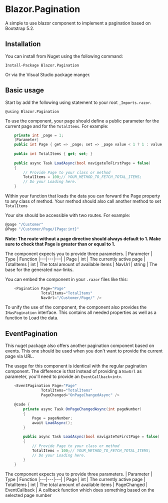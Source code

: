 # Blazor.Pagination
A simple to use blazor component to implement a pagination based on Bootstrap 5.2.


## Installation

You can install from Nuget using the following command:

`Install-Package Blazor.Pagination`

Or via the Visual Studio package manger.

## Basic usage
Start by add the following using statement to your root `_Imports.razor`.

    @using Blazor.Pagination

To use the component, your page should define a public parameter for the current page and for the `TotalItems`. For example:

```csharp
    private int _page = 1;
    [Parameter]
    public int Page { get => _page; set => _page value < 1 ? 1 : value; }
    
    public int TotalItems { get; set; }
    
    public async Task LoadAsync(bool navigateToFirstPage = false) 
    {
        // Provide Page to your class or method
        TotalItems = 100;// YOUR_METHOD_TO_FETCH_TOTAL_ITEMS;
        // Do your Loading here.
    }
```
Within your function that loads the data you can forward the Page property to any class of method. Your method should also call another method to set `TotalItems`


Your site should be accessible with two routes. For example:
```csharp
@page "/Customer"
@Page "/Customer/Page/{Page:int}"
```

**Note: The route without a page directive should always default to 1. Make sure to check that Page is greater than or equal to 1.**

The component expects you to provide three parameters. 
| Parameter | Type | Function
|---|---|---|
|  Page | int  | The currently active page
| TotalItems | int | The total amount of available items
| NavUrl | string | The base for the generated nav-links.

You can embed the component in your `.razor` files like this:
```csharp
    <Pagination Page="Page"
                TotalItems="TotalItems"
                NavUrl="/Customer/Page/" />
```



To unify the use of the component, the component also provides the `IHasPagination` interface. This contains all needed properties as well as a function to Load the data.

## EventPagination
This nuget package also offers another pagination component based on events. This one should be used when you don't want to provide the current page via URL.

The usage for this component is identical with the regular pagination component. The difference is that instead of providing a `NavUrl` as parameter, you'll need to provide an `EventCallback<int>`.
```csharp
    <EventPagination Page="Page"
                TotalItems="TotalItems"
                PageChanged="OnPageChangedAsync" />
    
    @code {
        private async Task OnPageChangedAsync(int pageNumber)
        {
            Page = pageNumber;
            await LoadAsync();
        }

        public async Task LoadAsync(bool navigateToFirstPage = false) 
        {
            // Provide Page to your class or method
            TotalItems = 100;// YOUR_METHOD_TO_FETCH_TOTAL_ITEMS;
            // Do your Loading here.
        } 
    }
```

The component expects you to provide three parameters. 
| Parameter | Type | Function
|---|---|---|
|  Page | int  | The currently active page
| TotalItems | int | The total amount of available items
| PageChanged | EventCallback<int> | A callback function which does something based on the selected page number